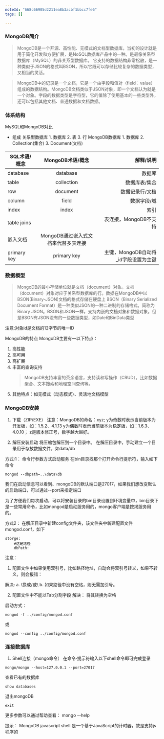 ```yaml
---
noteId: "668c66905d2211ea8b3acbf1bbcc7fe6"
tags: []

---
```


### MongoDB简介
> MongoDB是一个开源、高性能、无模式的文档型数据库，当初的设计就是用于简化开发和方便扩展，是NoSQL数据库产品中的一种。是最像关系型数据库（MySQL）的非关系型数据库。
> 它支持的数据结构非常松散，是一种类似于JSON的格式叫BSON，所以它既可以存储比较复杂的数据类型，又相当的灵活。

> MongoDB中的记录是一个文档，它是一个由字段和值对（field：value）组成的数据结构。MongoDB文档类似于JSON对象，即一个文档认为就是一个对象。字段的数据类型是字符型，它的值除了使用基本的一些类型外，还可以包括其他文档、普通数据和文档数据。

### 体系结构
MySQL和MongoDB对比
- 组成
    关系型数据库
        1. 数据库
        2. 表
        3. 行
    MongoDB数据库
        1. 数据库
        2. Collection(集合)
        3. Document(文档)

SQL术语/概念|MongoDB术语/概念|解释/说明
--|:--:|--:
database|database|数据库
table|collection|数据库表/集合
row|document|数据记录行/文档
column|field|数据字段/域
index|index|索引
table joins||表连接，MongoDB不支持
|嵌入文档|MongoDB通过嵌入式文档来代替多表连接
primary key|primary key|主键，MongoDB自动将_id字段设置为主键

### 数据模型
> MongoDB的最小存储单位就是文档（document）对象。文档（document）对象对应于关系型数据库的行。数据在MongoDB中以BSON(Binary-JSON)文档的格式存储在硬盘上
> BSON（Binary Serialized Document Format）是一种类似JSON的一种二进制的存储格式，简称为Binary JSON。BSON和JSON一样，支持内嵌的文档对象和数据对象。但是BSON有JSON没有的一些数据类型，如Date和BinData类型

注意:对象id是文档的12字节的唯一ID

MongoDB的特点
MongoDB主要有一以下特点：
1. 高性能
2. 高可用
3. 高扩展
4. 丰富的查询支持
    > MongoDB支持丰富的茶余语言，支持读和写操作（CRUD），比如数据聚合、文本搜索和地理空间查询等。
5. 其他特点：如无模式（动态模式）、灵活地文档模型

### MongoDB安装
1. 下载（ZIP/EXE）
注意：MongoDB的命名：xyz;
y为奇数时表示当前版本为开发板，如：1.5.2、4.1.13
y为偶数时表示当前版本为稳定版，如：1.6.3、4.0.10；
z是版本修正号，数字越大越好。

2. 解压安装启动
将压缩包解压到一个目录中。
在解压目录中，手动建立一个目录用于存放数据文件，如data/db

方式:1：
命令行参数方式启动服务
在bin目录找那个打开命令行提示符，输入如下命令
```
mongod --dbpath=..\data\db

```
我们在启动信息可以看到、mongoDB的默认端口是27017，如果我们想改变默认的启动端口，可以通过--port来指定端口

为了方便我们每次启动，可以将安装目录的bin目录设置到环境变量中，bin目录下是一些常用命令，比如mongod是启动服务用的，mongo客户端是按揭服务用的。

方式2：
在解压目录中新建config文件夹，该文件夹中新建配置文件mongod.conf，如下
```
storge:
    #这是路径
    dbPath:
```
注意：
1. 配置文件中如果使用双引号，比如路径地址，自动会将双引号转义，如果不转义，则会报错：

解决:
a. \换成/或\\
b. 如果路径中没有空格，则无需加引号。

2. 配置文件中不能以Tab分割字段
解决：
将其转换为空格

启动方式：
```
mongod -f ../config/mongod.conf

```
或
```
mongod --config ../config/mongod.conf

```

### 连接数据库
1. Shell连接（mongo命令）
在命令·提示符输入以下shell命令即可完成登录
```
mongo/mongo --host=127.0.0.1 --port=27017

```

查看已有的数据库
```
show databases

```

退出mongoDB
```
exit

```

更多参数可以通过帮助查看：
mongo --help

提示：
MongoDB javascript shell 是一个基于JavaScript的计时器，故是支持js程序的



















    

